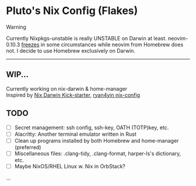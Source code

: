 # Pluto's Nix Config (Flakes)

> [!WARNING]
> Currently Nixpkgs-unstable is really UNSTABLE on Darwin at least.
> neovim-0.10.3 [freezes](https://github.com/NixOS/nixpkgs/issues/368247) in some circumstances while neovim from Homebrew does not.
> I decide to use Homebrew exclusively on Darwin.

---
## WIP...

Currently working on nix-darwin & home-manager  
Inspired by [Nix Darwin Kick-starter](https://github.com/ryan4yin/nix-darwin-kickstarter), 
[ryan4yin nix-config](https://github.com/ryan4yin/nix-config)

## TODO

- [ ] Secret management: ssh config, ssh-key, OATH (TOTP)key, etc.
- [ ] Alacritty: Another terminal emulator written in Rust
- [ ] Clean up programs installed by both Homebrew and home-manager (preferred)
- [ ] Miscellaneous files: .clang-tidy, .clang-format, harper-ls's dictionary, etc.
- [ ] Maybe NixOS/RHEL Linux w. Nix in OrbStack?

...

